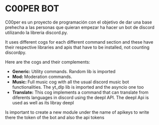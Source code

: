 <h1>C00PER BOT</h1>

<p>C00per es un proyecto de programación con el objetivo de dar una base prehecha a las personas que quieran empezar ha hacer un bot de discord utilizando la libreria discord.py. </p>

<p>It uses different cogs for each different command section and these have their respective libraries and apis that have to be installed, not counting discordpy. </p>
<p>Here are the cogs and their complements:</p>
<ul>
  <li> <b>Generic:</b> Utility commands. Random lib is imported</li>
  <li><b>Mod: </b> Moderation commands. </li>
  <li><b>Music: </b> Full music cog with all the usual discord music bot functionalities. The yt_dlp lib is imported and the asyncio one too</li>
  <li><b>Translate:</b> This cog implements a command that can translate from diferents languages in discord using the deepl API. The deepl Api is used as well as its libray deepl</li>
</ul>
<p>Is important to create a new module under the name of apikeys to write there the token of the bot and also the api tokens </p>
